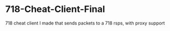# 718-Cheat-Client-Final
 718 cheat client I made that sends packets to a 718 rsps, with proxy support
